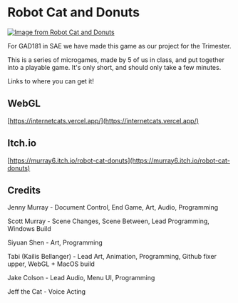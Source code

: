 # Robot Cat and Donuts


[![Image from Robot Cat and Donuts](https://i.gyazo.com/949e198b1995cabe4bb5431f4858ab4c.png)](https://gyazo.com/949e198b1995cabe4bb5431f4858ab4c)

For GAD181 in SAE we have made this game as our project for the Trimester.

This is a series of microgames, made by 5 of us in class, and put together into a playable game. It's only short, and should only take a few minutes.

Links to where you can get it!

## WebGL
[https://internetcats.vercel.app/](https://internetcats.vercel.app/)

## Itch.io
[https://murray6.itch.io/robot-cat-donuts](https://murray6.itch.io/robot-cat-donuts)

## Credits
Jenny Murray - Document Control, End Game, Art, Audio, Programming

Scott Murray - Scene Changes, Scene Between, Lead Programming, Windows Build

Siyuan Shen - Art, Programming

Tabi (Kailis Bellanger) - Lead Art, Animation, Programming, Github fixer upper, WebGL + MacOS build

Jake Colson - Lead Audio, Menu UI, Programming

Jeff the Cat - Voice Acting
